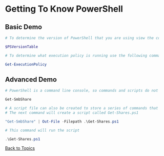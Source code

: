 # Getting To Know PowerShell

## Basic Demo

```PowerShell
# To determine the version of PowerShell that you are using view the contents of this system variable

$PSVersionTable

# To determine what execution policy is running use the following command

Get-ExecutionPolicy
```

## Advanced Demo

```PowerShell
# PowerShell is a command line console, so commands and scripts do not need to be compiled first to run

Get-SmbShare

# A script file can also be created to store a series of commands that can be run by calling the name of the script
# The next command will create a script called Get-Shares.ps1

"Get-SmbShare" | Out-File -Filepath .\Get-Shares.ps1

# This command will run the script

.\Get-Shares.ps1
```


[Back to Topics](../README.md#morning-session)
